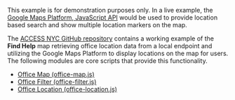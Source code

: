 This example is for demonstration purposes only. In a live example, the <a target="_blank" rel="noopener nofollow" href="https://developers.google.com/maps/documentation/javascript">Google Maps Platform, JavaScript API</a> would be used to provide location based search and show multiple location markers on the map.

The <a href="https://github.com/CityOfNewYork/ACCESS-NYC/" target="_blank" rel="noopener">ACCESS NYC GitHub repository</a> contains a working example of the **Find Help** map retrieving office location data from a local endpoint and utilizing the Google Maps Platform to display locations on the map for users. The following modules are core scripts that provide this functionality.

* <a href="https://github.com/CityOfNewYork/ACCESS-NYC/blob/main/wp-content/themes/access/src/js/modules/office-map.js" target="_blank" rel="noopener">Office Map (office-map.js)</a>
* <a href="https://github.com/CityOfNewYork/ACCESS-NYC/blob/main/wp-content/themes/access/src/js/modules/office-filter.js" target="_blank" rel="noopener">Office Filter (office-filter.js)</a>
* <a href="https://github.com/CityOfNewYork/ACCESS-NYC/blob/main/wp-content/themes/access/src/js/modules/office-location.js" target="_blank" rel="noopener">Office Location (office-location.js)</a>
